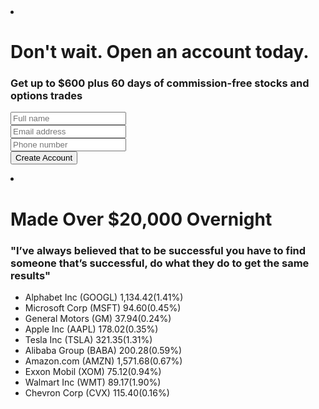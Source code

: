 </div>
                    </li>
                    <!-- Slide 1 end -->
                    <!-- Slide 2 begin -->
                    <li>
                        <div class="uk-position-cover uk-animation-kenburns uk-animation-reverse uk-transform-origin-center">
                            <img src="https://images.pexels.com/photos/2422287/pexels-photo-2422287.jpeg?" alt="" uk-cover>
                        </div>
                        <div class="uk-container uk-position-center">
                            <div class="uk-grid">
                                <div class="uk-width-1-1 uk-align-center uk-text-center">
                                    <h1 class="uk-margin-small-bottom">Don't wait. Open an account today.</h1>
                                    <h3 class="uk-margin-small-top uk-margin-bottom idz-thin uk-visible@m">Get up to $600 plus 60 days of commission-free stocks and options trades</h3>
                                    <form class="uk-grid-small" data-uk-grid><input type="hidden" name="form_id" value="16572264757158"><input type="hidden" name="form_token" value="6c65dd33fd860669c1166a83ee99f4c2">
                                        <div class="uk-width-1-4@s uk-visible@m">
                                            <input class="uk-input" type="text" placeholder="Full name"> </div>
                                        <div class="uk-width-1-4@s uk-visible@m">
                                            <input class="uk-input" type="text" placeholder="Email address"> </div>
                                        <div class="uk-width-1-4@s uk-visible@m">
                                            <input class="uk-input" type="text" placeholder="Phone number"> </div>
                                        <div class="uk-width-1-4@s">
                                            <button class="uk-button uk-width-1-1 uk-button-secondary">Create Account</button>
                                        </div>
                                    </form>
                                </div>
                            </div>
                        </div>
                    </li>
                    <!-- Slide 2 end -->
                    <!-- Slide 3 begin -->
                    <li>
                        <div class="uk-position-cover uk-animation-kenburns uk-animation-reverse uk-transform-origin-center">
                            <img src="images/trade.jpg" alt="" uk-cover>
                        </div>
                        <div class="uk-container uk-position-center">
                            <div class="uk-grid">
                                <div class="uk-width-3-4@l uk-width-1-1@s uk-margin-medium-left">
                                    <h1 class="uk-margin-small-bottom">Made Over $20,000 Overnight</h1>
                                    <h3 class="idz-thin uk-margin-small-top uk-margin-bottom uk-visible@m">"I’ve always believed that to be successful you have to find someone that’s successful, do what they do to get the same results"</h3>
                                </div>
                            </div>
                        </div>
                    </li>
                    <!-- Slide 3 end -->
                </ul>
            </div>
            <ul class="uk-slideshow-nav uk-dotnav uk-flex-center uk-margin"></ul>
        </div>
        <!-- Slideshow wrapper end -->
    </section>    
    <section class="uk-margin-medium-bottom">
        <!-- Stock ticker begin -->
        <div class="uk-container uk-container-expand uk-padding-remove idz-stock-ticker-container" data-uk-slider="autoplay: true">
            <ul class="idz-stock-ticker uk-slider-items uk-child-width-1-6@xl uk-child-width-1-4@l uk-child-width-1-2@s uk-grid-small uk-text-center">
                <li>
                    <div class="idz-stock-ticker-price">
                        Alphabet Inc (GOOGL)                    
                        <span class="idz-stock-ticker-down">1,134.42<span class="ticker-down"></span>(1.41%)</span>    
                    </div>
                </li>
                <li>
                    <div class="idz-stock-ticker-price">
                        Microsoft Corp (MSFT)                    
                        <span class="idz-stock-ticker-up">94.60<span class="ticker-up"></span>(0.45%)</span>    
                    </div>    
                </li>
                <li>
                    <div class="idz-stock-ticker-price">
                        General Motors (GM)                    
                        <span class="idz-stock-ticker-up">37.94<span class="ticker-up"></span>(0.24%)</span>    
                    </div>
                </li>
                <li>
                    <div class="idz-stock-ticker-price">
                        Apple Inc (AAPL)                    
                        <span class="idz-stock-ticker-down">178.02<span class="ticker-down"></span>(0.35%)</span>    
                    </div>
                </li>
                <li>
                    <div class="idz-stock-ticker-price">
                        Tesla Inc (TSLA)                    
                        <span class="idz-stock-ticker-down">321.35<span class="ticker-up"></span>(1.31%)</span>    
                    </div>
                </li>
                <li>
                    <div class="idz-stock-ticker-price">
                        Alibaba Group (BABA)                    
                        <span class="idz-stock-ticker-up">200.28<span class="ticker-up"></span>(0.59%)</span>    
                    </div>
                </li>
                <li>
                    <div class="idz-stock-ticker-price">
                        Amazon.com (AMZN)                    
                        <span class="idz-stock-ticker-down">1,571.68<span class="ticker-down"></span>(0.67%)</span>    
                    </div>
                </li>
                <li>
                    <div class="idz-stock-ticker-price">
                        Exxon Mobil (XOM)                    
                        <span class="idz-stock-ticker-up">75.12<span class="ticker-up"></span>(0.94%)</span>    
                    </div>
                </li>
                <li>
                    <div class="idz-stock-ticker-price">
                        Walmart Inc (WMT)                    
                        <span class="idz-stock-ticker-up">89.17<span class="ticker-up"></span>(1.90%)</span>    
                    </div>
                </li>
                <li>
                    <div class="idz-stock-ticker-price">
                        Chevron Corp (CVX)                    
                        <span class="idz-stock-ticker-down">115.40<span class="ticker-down"></span>(0.16%)</span>    
                    </div>
                </li>
            </ul>
        </div>
        <!-- Stock ticker end -->
    </section>
